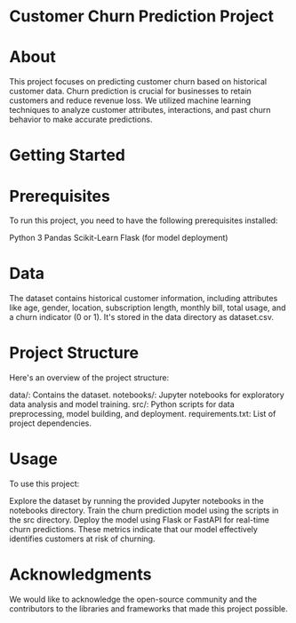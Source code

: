 # Customer Churn Prediction Project
# About
This project focuses on predicting customer churn based on historical customer data. Churn prediction is crucial for businesses to retain customers and reduce revenue loss. We utilized machine learning techniques to analyze customer attributes, interactions, and past churn behavior to make accurate predictions.

# Getting Started
# Prerequisites
To run this project, you need to have the following prerequisites installed:

Python 3
Pandas
Scikit-Learn
Flask (for model deployment)
# Data
The dataset contains historical customer information, including attributes like age, gender, location, subscription length, monthly bill, total usage, and a churn indicator (0 or 1). It's stored in the data directory as dataset.csv.

# Project Structure
Here's an overview of the project structure:

data/: Contains the dataset.
notebooks/: Jupyter notebooks for exploratory data analysis and model training.
src/: Python scripts for data preprocessing, model building, and deployment.
requirements.txt: List of project dependencies.
# Usage
To use this project:

Explore the dataset by running the provided Jupyter notebooks in the notebooks directory.
Train the churn prediction model using the scripts in the src directory.
Deploy the model using Flask or FastAPI for real-time churn predictions.
These metrics indicate that our model effectively identifies customers at risk of churning.

# Acknowledgments
We would like to acknowledge the open-source community and the contributors to the libraries and frameworks that made this project possible.
